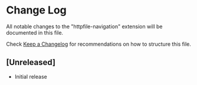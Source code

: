 # Change Log

All notable changes to the "httpfile-navigation" extension will be documented in this file.

Check [Keep a Changelog](http://keepachangelog.com/) for recommendations on how to structure this file.

## [Unreleased]

- Initial release